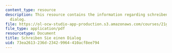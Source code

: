 ```yaml
---
content_type: resource
description: This resource contains the information regarding schreiben sie einen
  dialog.
file: https://ol-ocw-studio-app-production.s3.amazonaws.com/courses/21g-401-german-i-fall-2008/73ea2613236d23429964410acf8ee794_MIT21G_401F08_schreiben.pdf
file_type: application/pdf
resourcetype: Document
title: Schreiben Sie einen Dialog
uid: 73ea2613-236d-2342-9964-410acf8ee794
---
```

